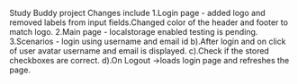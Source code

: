 Study Buddy project
Changes include
1.Login page - added logo and removed labels from input fields.Changed color of the header and footer to match logo.
2.Main page - localstorage enabled testing is pending.
3.Scenarios - login using username and email id
  b).After login and on click of user avatar username and email is displayed.
  c).Check if the stored checkboxes are correct.
  d).On Logout ->loads login page and refreshes the page.
  